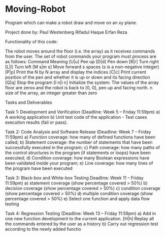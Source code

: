 # Moving-Robot

Program which can make a robot draw and move on an xy plane.

Project done by:
Paul Westenberg
Rifadul Haque
Erfan Reza

Functionality of this code:

The robot moves around the floor (i.e. the array) as it receives commands from the user. The 
set of robot commands your program must process are as follows: 
Command Meaning 
[U|u] Pen up 
[D|d] Pen down 
[R|r] Turn right 
[L|l] Turn left 
[M s|m s] Move forward s spaces (s is a non-negative integer) 
[P|p] Print the N by N array and display the indices
[C|c] Print current position of the pen and whether it is up or down and its 
facing direction
[Q|q] Stop the program
[I n|i n] Initialize the system: The values of the array floor are zeros and the robot 
is back to [0, 0], pen up and facing north. n size of the array, an integer 
greater than zero

Tasks and Deliverables

Task 1: Development and Verification (Deadline: Week 5 – Friday 11:59pm)
  a) A working application 
  b) Unit test code of the application - Test cases execution results (fail or pass).
  
Task 2: Code Analysis and Software Release (Deadline: Week 7 – Friday 11:59pm)
  a) Function coverage: how many of defined functions have been called;
  b) Statement coverage: the number of statements that have been successfully executed in 
    the program;
  c) Path coverage: how many paths of the control structures in the program (if statements or 
    loops) have been executed;
  d) Condition coverage: how many Boolean expressions have been validated inside your 
    program;
  e) Line coverage: how many lines of the program have been executed
  
Task 3: Black-box and White-box Testing Deadline: Week 11 – Friday 11:59pm)
  a) statement coverage (show percentage covered > 50%)
  b) decision coverage (show percentage covered > 50%)
  c) condition coverage (show percentage covered > 50%)
  d) multiple condition coverage (show percentage covered > 50%)
  e) Select one function and apply data flow testing
  
Task 4: Regression Testing (Deadline: Week 13 – Friday 11:59pm)
  a) Add in one new function development to the current application. 
      [H|h] Replay all the commands entered by the user as a history
  b)  Carry out regression test according to the newly added functio
